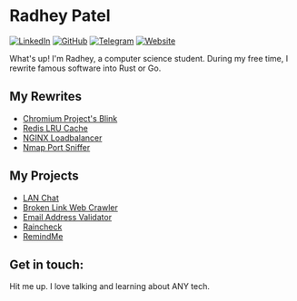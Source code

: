 <!--- yoinked this readme template from Bardia Moshiri :P ---> 

# Radhey Patel

[![LinkedIn](https://img.shields.io/badge/LinkedIn-000?style=flat&logoColor=blue&logo=linkedin)](https://www.linkedin.com/in/radhey-patel-/)
[![GitHub](https://img.shields.io/badge/-GitHub-000?style=flat&logo=github)](https://www.github.com/yehdar)
[![Telegram](https://img.shields.io/badge/-Telegram-000?&logoColor=0088cc&logo=telegram)](https://t.me/Yehdarr)
[![Website](https://img.shields.io/badge/Portfolio-000000?style=flat&logo=About.me)](https://yehdar.github.io/portfolio/)

What's up! I'm Radhey, a computer science student. During my free time, I rewrite famous software into Rust or Go.

## My Rewrites
- [Chromium Project's Blink](https://github.com/Yehdar/ghetto-blink-rewrite)
- [Redis LRU Cache](https://github.com/Yehdar/ghetto-redis-LRU-cache-rewrite)
- [NGINX Loadbalancer](https://github.com/Yehdar/ghetto-nginx-loadbalancer-rewrite)
- [Nmap Port Sniffer](https://github.com/Yehdar/ghetto-nmap-port-sniffer-rewrite)

## My Projects
- [LAN Chat](https://github.com/Yehdar/LAN-chat)
- [Broken Link Web Crawler](https://github.com/Yehdar/broken-link-web-crawler)
- [Email Address Validator](https://github.com/Yehdar/email-address-validator)
- [Raincheck](https://github.com/Yehdar/raincheck)
- [RemindMe](https://github.com/Yehdar/remindme)

## Get in touch: 
Hit me up. I love talking and learning about ANY tech.
